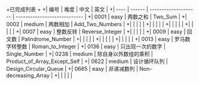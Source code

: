 ﻿+已完成列表
+
+| 编号 | 难度   | 中文                 | 英文                         |
+| ---- | ------ | -------------------- | ---------------------------- |
+| 0001 | easy   | 两数之和             | Two_Sum                      |
+| 0002 | medium | 两数相加             | Add_Two_Numbers              |
+|      |        |                      |                              |
+|      |        |                      |                              |
+|      |        |                      |                              |
+|      |        |                      |                              |
+| 0007 | easy   | 整数反转             | Reverse_Integer              |
+|      |        |                      |                              |
+| 0009 | easy   | 回文数               | Palindrome_Number            |
+|      |        |                      |                              |
+|      |        |                      |                              |
+|      |        |                      |                              |
+| 0013 | easy   | 罗马数字转整数       | Roman_to_Integer             |
+| 0136 | easy   | 只出现一次的数字     | Single_Number                |
+| 0238 | medium | 除自身以外数组的乘积 | Product_of_Array_Except_Self |
+| 0622 | medium | 设计循环队列         | Design_Circular_Queue        |
+| 0665 | easy   | 非递减数列           | Non-decreasing_Array         |
+|      |        |                      |                              |
